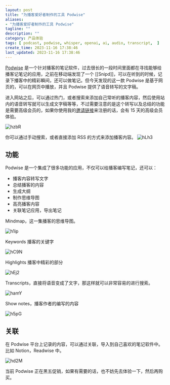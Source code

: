 ```yaml
---
layout: post
title: "为播客爱好者制作的工具 Podwise"
aliases:
- "为播客爱好者制作的工具 Podwise"
tagline: ""
description: ""
category: 产品体验
tags: [ podcast, podwise, whisper, openai, ai, audio, transcript,  ]
create_time: 2023-11-16 17:38:46
last_updated: 2023-11-16 17:38:46
---
```


[Podwise](https://gtk.pw/podwise) 是一个针对播客的笔记软件，过去很长的一段时间里面都在寻找能够给播客记笔记的应用，之前在移动端发现了一个 [[Snipd]]，可以在听到的时候，记录下播客中的精彩瞬间，还可以做笔记。但今天发现的这一款 Podwise 是基于网页的，可以在网页中播放，并且 Podwise 提供了语音转写的文字稿。

进入网站之后，可以通过热门，或者搜索来添加自己常听的播客内容，然后使用站内的语音转写就可以生成文字稿等等，不过需要注意的是这个转写以及总结的功能是需要高级会员的，如果你使用我的[邀请链接](https://gtk.pw/podwise)来注册的话，会有 15 天的高级会员体验。

![hzbR](https://photo.einverne.info/images/2023/11/25/hzbR.png)

你可以通过手动搜索，或者直接添加 RSS 的方式来添加播客内容。
![hLh3](https://photo.einverne.info/images/2023/11/25/hLh3.png)

## 功能

Podwise 是一个集成了很多功能的应用，不仅可以给播客编写笔记，还可以：

- 播客内容转写文字
- 总结播客的内容
- 生成大纲
- 制作思维导图
- 高亮播客内容
- 关联笔记应用，导出笔记

Mindmap，这一集播客的思维导图。

![h1ip](https://photo.einverne.info/images/2023/11/25/h1ip.png)

Keywords 播客的关键字

![hC9N](https://photo.einverne.info/images/2023/11/25/hC9N.png)

Highlights 播客中精彩的部分

![hEj2](https://photo.einverne.info/images/2023/11/25/hEj2.png)

Transcripts，直接将语音变成了文字，那这样就可以非常容易的进行搜索。

![hamY](https://photo.einverne.info/images/2023/11/25/hamY.png)

Show notes，播客作者的编写的内容

![h5pG](https://photo.einverne.info/images/2023/11/25/h5pG.png)

## 关联

在 Podwise 平台上记录的内容，可以通过关联，导入到自己喜欢的笔记软件中。比如 Notion，Readwise 中。

![hd2M](https://photo.einverne.info/images/2023/11/25/hd2M.png)

当前 Podwise 正在黑五促销，如果有需要的话，也不妨先去体验一下，然后再购买。
